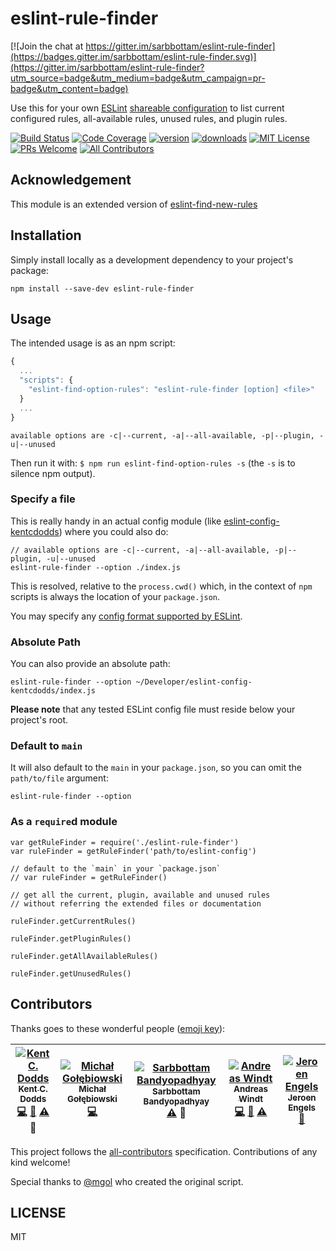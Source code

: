 # eslint-rule-finder

[![Join the chat at https://gitter.im/sarbbottam/eslint-rule-finder](https://badges.gitter.im/sarbbottam/eslint-rule-finder.svg)](https://gitter.im/sarbbottam/eslint-rule-finder?utm_source=badge&utm_medium=badge&utm_campaign=pr-badge&utm_content=badge)

Use this for your own [ESLint](http://eslint.org/) [shareable configuration](http://eslint.org/docs/developer-guide/shareable-configs)
to list current configured rules, all-available rules, unused rules, and plugin rules.

[![Build Status](https://img.shields.io/travis/sarbbottam/eslint-rule-finder.svg?style=flat-square)](https://travis-ci.org/sarbbottam/eslint-rule-finder)
[![Code Coverage](https://img.shields.io/codecov/c/github/sarbbottam/eslint-rule-finder.svg?style=flat-square)](https://codecov.io/github/sarbbottam/eslint-rule-finder)
[![version](https://img.shields.io/npm/v/eslint-rule-finder.svg?style=flat-square)](http://npm.im/eslint-rule-finder)
[![downloads](https://img.shields.io/npm/dm/eslint-rule-finder.svg?style=flat-square)](http://npm-stat.com/charts.html?package=eslint-rule-finder&from=2015-08-01)
[![MIT License](https://img.shields.io/npm/l/eslint-rule-finder.svg?style=flat-square)](http://opensource.org/licenses/MIT)
[![PRs Welcome](https://img.shields.io/badge/PRs-welcome-brightgreen.svg?style=flat-square)](http://makeapullrequest.com)
[![All Contributors](https://img.shields.io/badge/all_contributors-5-orange.svg?style=flat-square)](#contributors)

## Acknowledgement

This module is an extended version of [eslint-find-new-rules](https://github.com/kentcdodds/eslint-find-new-rules)

## Installation

Simply install locally as a development dependency to your project's package:

```
npm install --save-dev eslint-rule-finder
```

## Usage

The intended usage is as an npm script:

```javascript
{
  ...
  "scripts": {
    "eslint-find-option-rules": "eslint-rule-finder [option] <file>"
  }
  ...
}
```

```
available options are -c|--current, -a|--all-available, -p|--plugin, -u|--unused
```
Then run it with: `$ npm run eslint-find-option-rules -s` (the `-s` is to silence npm output).

### Specify a file

This is really handy in an actual config module (like [eslint-config-kentcdodds](https://github.com/kentcdodds/eslint-config-kentcdodds)) where you could also do:

```
// available options are -c|--current, -a|--all-available, -p|--plugin, -u|--unused
eslint-rule-finder --option ./index.js
```

This is resolved, relative to the `process.cwd()` which, in the context of `npm` scripts is always the location of your `package.json`.

You may specify any [config format supported by ESLint](http://eslint.org/docs/user-guide/configuring).

### Absolute Path

You can also provide an absolute path:

```
eslint-rule-finder --option ~/Developer/eslint-config-kentcdodds/index.js
```

**Please note** that any tested ESLint config file must reside below your project's root.

### Default to `main`

It will also default to the `main` in your `package.json`, so you can omit the `path/to/file` argument:

```
eslint-rule-finder --option
```

### As a `require`d module

```
var getRuleFinder = require('./eslint-rule-finder')
var ruleFinder = getRuleFinder('path/to/eslint-config')

// default to the `main` in your `package.json`
// var ruleFinder = getRuleFinder()

// get all the current, plugin, available and unused rules
// without referring the extended files or documentation

ruleFinder.getCurrentRules()

ruleFinder.getPluginRules()

ruleFinder.getAllAvailableRules()

ruleFinder.getUnusedRules()
```

## Contributors

Thanks goes to these wonderful people ([emoji key](https://github.com/kentcdodds/all-contributors#emoji-key)):

<!-- ALL-CONTRIBUTORS-LIST:START - Do not remove or modify this section -->
| [![Kent C. Dodds](https://avatars3.githubusercontent.com/u/1500684?v=3&s=100)<br /><sub>Kent C. Dodds</sub>](https://twitter.com/kentcdodds)<br />[💻](https://github.com/kentcdodds/eslint-find-new-rules/commits?author=kentcdodds) [📖](https://github.com/kentcdodds/eslint-find-new-rules/commits?author=kentcdodds) [⚠️](https://github.com/kentcdodds/eslint-find-new-rules/commits?author=kentcdodds) 👀 | [![Michał Gołębiowski](https://avatars3.githubusercontent.com/u/1758366?v=3&s=100)<br /><sub>Michał Gołębiowski</sub>](https://github.com/mgol)<br />[💻](https://github.com/kentcdodds/eslint-find-new-rules/commits?author=mgol) | [![Sarbbottam Bandyopadhyay](https://avatars1.githubusercontent.com/u/949380?v=3&s=100)<br /><sub>Sarbbottam Bandyopadhyay</sub>](https://twitter.com/sarbbottam)<br />[⚠️](https://github.com/kentcdodds/eslint-find-new-rules/commits?author=sarbbottam) 👀 | [![Andreas Windt](https://avatars1.githubusercontent.com/u/262436?v=3&s=100)<br /><sub>Andreas Windt</sub>](https://twitter.com/ta2edchimp)<br />[💻](https://github.com/kentcdodds/eslint-find-new-rules/commits?author=ta2edchimp) [📖](https://github.com/kentcdodds/eslint-find-new-rules/commits?author=ta2edchimp) [⚠️](https://github.com/kentcdodds/eslint-find-new-rules/commits?author=ta2edchimp) | [![Jeroen Engels](https://avatars.githubusercontent.com/u/3869412?v=3&s=100)<br /><sub>Jeroen Engels</sub>](https://github.com/jfmengels)<br />[📖](https://github.com/kentcdodds/eslint-find-new-rules/commits?author=jfmengels) |
| :---: | :---: | :---: | :---: | :---: |
<!-- ALL-CONTRIBUTORS-LIST:END -->

This project follows the [all-contributors](https://github.com/kentcdodds/all-contributors) specification.
Contributions of any kind welcome!

Special thanks to [@mgol](https://github.com/mgol) who created the original script.

## LICENSE

MIT
